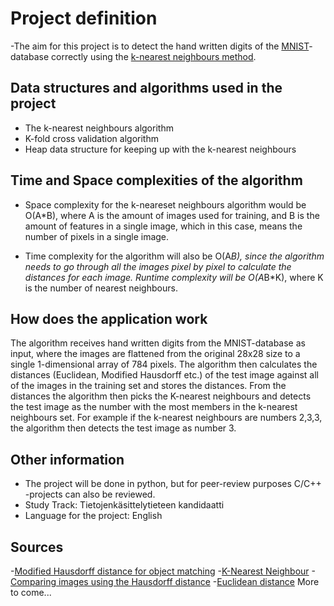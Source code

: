 # Project definition

-The aim for this project is to detect the hand written digits of the [MNIST](http://yann.lecun.com/exdb/mnist/)-database correctly using the [k-nearest neighbours method](http://scholarpedia.org/article/K-nearest_neighbor).

## Data structures and algorithms used in the project

- The k-nearest neighbours algorithm
- K-fold cross validation algorithm
- Heap data structure for keeping up with the k-nearest neighbours

## Time and Space complexities of the algorithm

- Space complexity for the k-neareset neighbours algorithm would be O(A*B), where A is the amount of images used for training, and B is the amount of features in a single image, which in this case, means the number of pixels in a single image.

- Time complexity for the algorithm will also be O(A*B), since the algorithm needs to go through all the images pixel by pixel to calculate the distances for each image. Runtime complexity will be O(A*B*K), where K is the number of nearest neighbours.

## How does the application work

The algorithm receives hand written digits from the MNIST-database as input, where the images are flattened from the original 28x28 size to a single 1-dimensional array of 784 pixels. The algorithm then calculates the distances (Euclidean, Modified Hausdorff etc.) of the test image against all of the images in the training set and stores the distances. From the distances the algorithm then picks the K-nearest neighbours and detects the test image as the number with the most members in the k-nearest neighbours set. For example if the k-nearest neighbours are numbers 2,3,3, the algorithm then detects the test image as number 3.

## Other information

- The project will be done in python, but for peer-review purposes C/C++ -projects can also be reviewed.
- Study Track: Tietojenkäsittelytieteen kandidaatti
- Language for the project: English

## Sources

-[Modified Hausdorff distance for object matching](http://citeseerx.ist.psu.edu/viewdoc/summary?doi=10.1.1.1.8155&rank=5&q=hausdorff&osm=&ossid=)
-[K-Nearest Neighbour](http://scholarpedia.org/article/K-nearest_neighbor)
-[Comparing images using the Hausdorff distance](https://people.eecs.berkeley.edu/~malik/cs294/Huttenlocher93.pdf)
-[Euclidean distance](https://citeseerx.ist.psu.edu/viewdoc/download?doi=10.1.1.680.2097&rep=rep1&type=pdf)
More to come...

